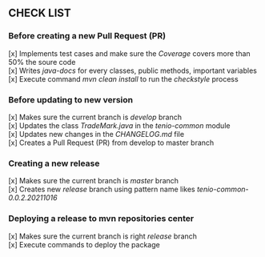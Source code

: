 ## CHECK LIST

### Before creating a new Pull Request (PR)
[x] Implements test cases and make sure the *Coverage* covers more than 50% the soure code  
[x] Writes *java-docs* for every classes, public methods, important variables  
[x] Execute command *mvn clean install* to run the *checkstyle* process  

### Before updating to new version
[x] Makes sure the current branch is *develop* branch  
[x] Updates the class *TradeMark.java* in the *tenio-common* module  
[x] Updates new changes in the *CHANGELOG.md* file  
[x] Creates a Pull Request (PR) from develop to master branch  

### Creating a new release
[x] Makes sure the current branch is *master* branch  
[x] Creates new *release* branch using pattern name likes *tenio-common-0.0.2.20211016*  

### Deploying a release to mvn repositories center
[x] Makes sure the current branch is right *release* branch  
[x] Execute commands to deploy the package  
